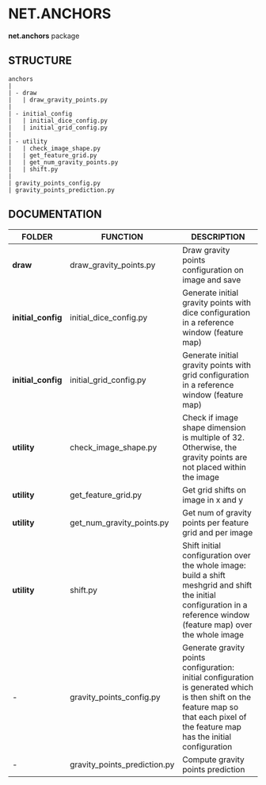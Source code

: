 # NET.ANCHORS
**net.anchors** package

## STRUCTURE

    anchors
    |
    | - draw
    |   | draw_gravity_points.py
    |
    | - initial_config
    |   | initial_dice_config.py
    |   | initial_grid_config.py
    |
    | - utility
    |   | check_image_shape.py
    |   | get_feature_grid.py
    |   | get_num_gravity_points.py
    |   | shift.py
    |
    | gravity_points_config.py
    | gravity_points_prediction.py

## DOCUMENTATION

| FOLDER             | FUNCTION                     | DESCRIPTION                                                                                                                                                                          |
|--------------------|------------------------------|--------------------------------------------------------------------------------------------------------------------------------------------------------------------------------------|
| **draw**           | draw_gravity_points.py       | Draw gravity points configuration on image and save                                                                                                                                  |
| **initial_config** | initial_dice_config.py       | Generate initial gravity points with dice configuration in a reference window (feature map)                                                                                          |
| **initial_config** | initial_grid_config.py       | Generate initial gravity points with grid configuration in a reference window (feature map)                                                                                          |
| **utility**        | check_image_shape.py         | Check if image shape dimension is multiple of 32. Otherwise, the gravity points are not placed within the image                                                                      |
| **utility**        | get_feature_grid.py          | Get grid shifts on image in x and y                                                                                                                                                  |
| **utility**        | get_num_gravity_points.py    | Get num of gravity points per feature grid and per image                                                                                                                             |
| **utility**        | shift.py                     | Shift initial configuration over the whole image: build a shift meshgrid and shift the initial configuration in a reference window (feature map) over the whole image                |
| -                  | gravity_points_config.py     | Generate gravity points configuration: initial configuration is generated which is then shift on the feature map so that each pixel of the feature map has the initial configuration |
| -                  | gravity_points_prediction.py | Compute gravity points prediction                                                                                                                                                    |
